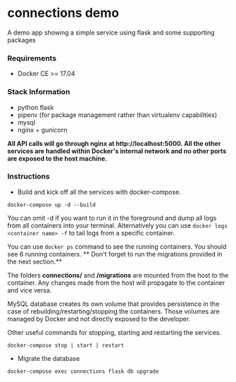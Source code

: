# connections demo

A demo app showing a simple service using flask and some supporting packages

### Requirements

 * Docker CE >= 17.04

### Stack Information

* python flask
* pipenv (for package management rather than virtualenv capabilities)
* mysql
* nginx + gunicorn

**All API calls will go through nginx at http://localhost:5000. All the other services are handled within Docker's internal network and no other ports are exposed to the host machine.**

### Instructions

- Build and kick off all the services with docker-compose.

```
docker-compose up -d --build
```

 You can omit -d if you want to run it in the foreground and dump all logs from all containers into your terminal. Alternatively you can use ```docker logs <container name> -f``` to tail logs from a specific container.

You can use ```docker ps``` command to see the running containers. You should see 6 running containers. ** Don't forget to run the migrations provided in the next section.**

The folders **connections/** and **/migrations** are mounted from the host to the container. Any changes made from the host will propagate to the container and vice versa.

MySQL database creates its own volume that provides persistence in the case of rebuilding/restarting/stopping the containers. Those volumes are managed by Docker and not directly exposed to the developer.

Other useful commands for stopping, starting and restarting the services.

```
docker-compose stop | start | restart
```

- Migrate the database
```
docker-compose exec connections flask db upgrade
```
